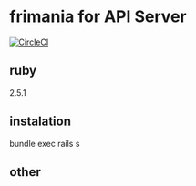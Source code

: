 # frimania for API Server
[![CircleCI](https://circleci.com/gh/ogontaro/frimania.svg?style=svg)](https://circleci.com/gh/ogontaro/frimania)

## ruby
2.5.1

## instalation
bundle exec rails s

## other
